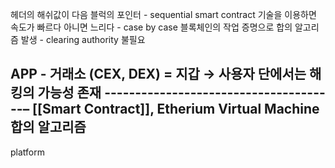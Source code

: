 헤더의 해쉬값이 다음 블럭의 포인터  - sequential
smart contract 기술을 이용하면 속도가 빠르다
아니면 느리다 - case by case
블록체인의 작업 증명으로 합의 알고리즘 발생 - clearing authority 불필요

APP - 거래소 (CEX, DEX) = 지갑
→ 사용자 단에서는 해킹의 가능성 존재
--------------------------------------–
[[Smart Contract]], Etherium Virtual Machine
합의 알고리즘
----------------------------------------
platform